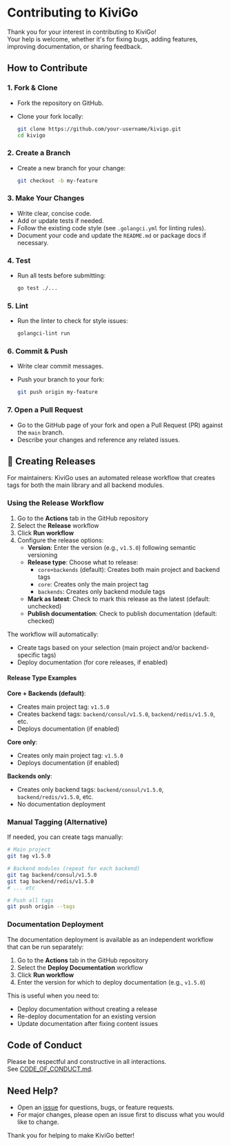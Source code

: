 # Contributing to KiviGo

Thank you for your interest in contributing to KiviGo!  
Your help is welcome, whether it's for fixing bugs, adding features, improving documentation, or sharing feedback.

## How to Contribute

### 1. Fork & Clone

- Fork the repository on GitHub.
- Clone your fork locally:

  ```sh
  git clone https://github.com/your-username/kivigo.git
  cd kivigo
  ```

### 2. Create a Branch

- Create a new branch for your change:

  ```sh
  git checkout -b my-feature
  ```

### 3. Make Your Changes

- Write clear, concise code.
- Add or update tests if needed.
- Follow the existing code style (see `.golangci.yml` for linting rules).
- Document your code and update the `README.md` or package docs if necessary.

### 4. Test

- Run all tests before submitting:

  ```sh
  go test ./...
  ```

### 5. Lint

- Run the linter to check for style issues:

  ```sh
  golangci-lint run
  ```

### 6. Commit & Push

- Write clear commit messages.
- Push your branch to your fork:

  ```sh
  git push origin my-feature
  ```

### 7. Open a Pull Request

- Go to the GitHub page of your fork and open a Pull Request (PR) against the `main` branch.
- Describe your changes and reference any related issues.

## 🚀 Creating Releases

For maintainers: KiviGo uses an automated release workflow that creates tags for both the main library and all backend modules.

### Using the Release Workflow

1. Go to the **Actions** tab in the GitHub repository
2. Select the **Release** workflow
3. Click **Run workflow**
4. Configure the release options:
   - **Version**: Enter the version (e.g., `v1.5.0`) following semantic versioning
   - **Release type**: Choose what to release:
     - `core+backends` (default): Creates both main project and backend tags
     - `core`: Creates only the main project tag
     - `backends`: Creates only backend module tags
   - **Mark as latest**: Check to mark this release as the latest (default: unchecked)
   - **Publish documentation**: Check to publish documentation (default: checked)

The workflow will automatically:
- Create tags based on your selection (main project and/or backend-specific tags)
- Deploy documentation (for core releases, if enabled)

#### Release Type Examples

**Core + Backends (default)**:
- Creates main project tag: `v1.5.0`
- Creates backend tags: `backend/consul/v1.5.0`, `backend/redis/v1.5.0`, etc.
- Deploys documentation (if enabled)

**Core only**:
- Creates only main project tag: `v1.5.0`
- Deploys documentation (if enabled)

**Backends only**:
- Creates only backend tags: `backend/consul/v1.5.0`, `backend/redis/v1.5.0`, etc.
- No documentation deployment

### Manual Tagging (Alternative)

If needed, you can create tags manually:

```sh
# Main project
git tag v1.5.0

# Backend modules (repeat for each backend)
git tag backend/consul/v1.5.0
git tag backend/redis/v1.5.0
# ... etc

# Push all tags
git push origin --tags
```

### Documentation Deployment

The documentation deployment is available as an independent workflow that can be run separately:

1. Go to the **Actions** tab in the GitHub repository
2. Select the **Deploy Documentation** workflow
3. Click **Run workflow**
4. Enter the version for which to deploy documentation (e.g., `v1.5.0`)

This is useful when you need to:
- Deploy documentation without creating a release
- Re-deploy documentation for an existing version
- Update documentation after fixing content issues

## Code of Conduct

Please be respectful and constructive in all interactions.  
See [CODE_OF_CONDUCT.md](CODE_OF_CONDUCT.md).

## Need Help?

- Open an [issue](https://github.com/azrod/kivigo/issues) for questions, bugs, or feature requests.
- For major changes, please open an issue first to discuss what you would like to change.

Thank you for helping to make KiviGo better!
